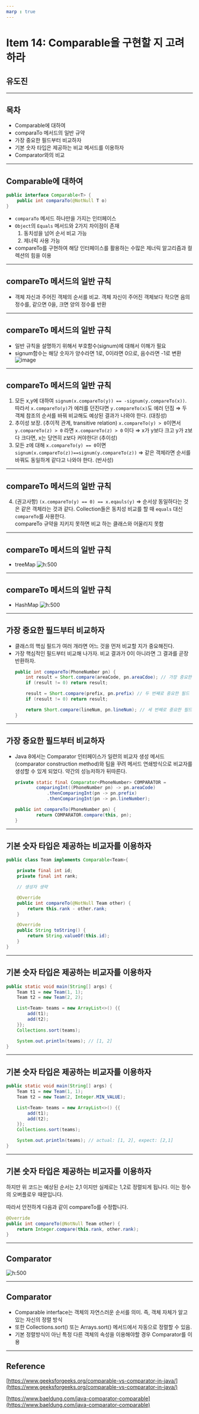 ```yaml
---
marp : true
---
```

# Item 14: Comparable을 구현할 지 고려하라

## 유도진
---
## 목차
- Comparable에 대하여
- comparaTo 메서드의 일반 규약
- 가장 중요한 필드부터 비교하자
- 기본 숫자 타입은 제공하는 비교 메서드를 이용하자
- Comparator와의 비교
---
## Comparable에 대하여
```java
public interface Comparable<T> {
    public int comparaTo(@NotNull T o)
}
```
- `comparaTo` 메서드 하나만을 가지는 인터페이스
- `Object`의 `Equals` 메서드와 2가지 차이점이 존재
    1. 동치성을 넘어 순서 비교 가능
    2. 제너릭 사용 가능
- compareTo를 구현하여 해당 인터페이스를 활용하는 수많은 제너릭 알고리즘과 컬렉션의 힘을 이용
---
## compareTo 메서드의 일반 규칙
- 객체 자신과 주어진 객체의 순서를 비교. 객체 자신이 주어진 객체보다 작으면 음의 정수를, 같으면 0을, 크면 양의 정수를 반환
---
## compareTo 메서드의 일반 규칙
- 일반 규칙을 설명하기 위해서 부호함수(signum)에 대해서 이해가 필요
- signum함수는 해당 숫자가 양수라면 1로, 0이라면 0으로, 음수라면 -1로 변환
    ![image](https://user-images.githubusercontent.com/61923768/212476199-9996e92a-dc7b-4c43-b493-2b8ec4c3c3cb.png)
---
## compareTo 메서드의 일반 규칙
1. 모든 x,y에 대하여 `signum(x.compareTo(y)) == -signum(y.compareTo(x))`. 
따라서 `x.compareTo(y)`가 에러를 던진다면 `y.compareTo(x)`도 에러 던짐
⇒ 두 객체 참조의 순서를 바꿔 비교해도 예상된 결과가 나와야 한다. (대칭성)
2. 추이성 보장. (추이적 관계, transitive relation)
`x.compareTo(y) > 0`이면서 `y.compareTo(z) > 0` 라면 `x.compareTo(z) > 0` 이다
⇒ x가 y보다 크고 y가 z보다 크다면, x는 당연히 z보다 커야한다! (추이성)
3. 모든 z에 대해 `x.compareTo(y) == 0`이면 `signum(x.compareTo(z))==signum(y.compareTo(z))`
⇒ 같은 객체라면 순서를 바꿔도 동일하게 같다고 나와야 한다. (반사성)
---
## compareTo 메서드의 일반 규칙
4. (권고사항) `(x.compareTo(y) == 0) == x.eqauls(y)`
⇒ 순서상 동일하다는 것은 같은 객체라는 것과 같다. Collection들은 동치성 비교를 할 때 `equals` 대신 `compareTo`를 사용한다.  
compareTo 규약을 지키지 못하면 비교 하는 클래스와 어울리지 못함
---
## compareTo 메서드의 일반 규칙
- treeMap
    ![h:500](https://user-images.githubusercontent.com/61923768/212476440-60bf4e78-74c6-4d10-b5ac-bf22a22a35e6.png)
---
## compareTo 메서드의 일반 규칙

- HashMap
    ![h:500](https://user-images.githubusercontent.com/61923768/212476445-22b22fa9-8390-4328-80e3-303724ea0322.png)

---
## 가장 중요한 필드부터 비교하자
- 클래스의 핵심 필드가 여러 개라면 어느 것을 먼저 비교할 지가 중요해진다.
- 가장 핵심적인 필드부터 비교해 나가자. 비교 결과가 0이 아니라면 그 결과를 곧장 반환하자.
    ```java
    public int compareTo(PhoneNumber pn) {
        int result = Short.compare(areaCode, pn.areaCdoe); // 가장 중요한 필드
        if (result != 0) return result;

        result = Short.compare(prefix, pn.prefix) // 두 번쨰로 중요한 필드
        if (result != 0) return result;

        return Short.compare(lineNum, pn.lineNum); // 세 번째로 중요한 필드
    }
    ```
---
## 가장 중요한 필드부터 비교하자
- Java 8에서는 Comparator 인터페이스가 일련의 비교자 생성 메서드(comparator construction method)와 팀을 꾸려 메서드 연쇄방식으로 비교자를 생성할 수 있게 되었다. 약간의 성능저하가 뒤따른다.

    ```java
    private static final Comparator<PhoneNumber> COMPARATOR = 
            comparingInt((PhoneNumber pn) -> pn.areaCode)
                .thenComparingInt(pn -> pn.prefix)
                .thenComparingInt(pn -> pn.lineNumber);

    public int compareTo(PhoneNumber pn) {
            return COMPARATOR.compare(this, pn);
    }
    ```
---

## 기본 숫자 타입은 제공하는 비교자를 이용하자
```java
public class Team implements Comparable<Team>{

    private final int id;
    private final int rank;

    // 생성자 생략

    @Override
    public int compareTo(@NotNull Team other) {
        return this.rank - other.rank;
    }

    @Override
    public String toString() {
        return String.valueOf(this.id);
    }
}
```
---
## 기본 숫자 타입은 제공하는 비교자를 이용하자

```java
public static void main(String[] args) {
    Team t1 = new Team(1, 1);
    Team t2 = new Team(2, 2);

    List<Team> teams = new ArrayList<>() {{
        add(t1);
        add(t2);
    }};
    Collections.sort(teams);

    System.out.println(teams); // [1, 2]
}
```
---
## 기본 숫자 타입은 제공하는 비교자를 이용하자

```java
public static void main(String[] args) {
    Team t1 = new Team(1, 1);
    Team t2 = new Team(2, Integer.MIN_VALUE);

    List<Team> teams = new ArrayList<>() {{
        add(t1);
        add(t2);
    }};
    Collections.sort(teams);

    System.out.println(teams); // actual: [1, 2], expect: [2,1]
}
```
---
## 기본 숫자 타입은 제공하는 비교자를 이용하자
하지만 위 코드는 예상된 순서는 2,1 이지만 실제로는 1,2로 정렬되게 됩니다. 이는 정수의 오버플로우 때문입니다.

따라서 안전하게 다음과 같이 compareTo를 수정합니다.

```java
@Override
public int compareTo(@NotNull Team other) {
    return Integer.compare(this.rank, other.rank);
}
```
---

## Comparator<T>
![h:500](https://user-images.githubusercontent.com/61923768/212476813-09c44df0-cde1-49db-8e87-6839ca1a0e44.png)

---

## Comparator<T>
- Comparable interface는 객체의 자연스러운 순서를 의미. 즉, 객체 자체가 알고 있는 자신의 정렬 방식
- 또한 Collections.sort() 또는 Arrays.sort() 메서드에서 자동으로 정렬할 수 있음.
- 기본 정렬방식이 아닌 특정 다른 객체의 속성을 이용해야할 경우 Comparator를 이용

---
## Reference
[https://www.geeksforgeeks.org/comparable-vs-comparator-in-java/](https://www.geeksforgeeks.org/comparable-vs-comparator-in-java/)

[https://www.baeldung.com/java-comparator-comparable](https://www.baeldung.com/java-comparator-comparable)